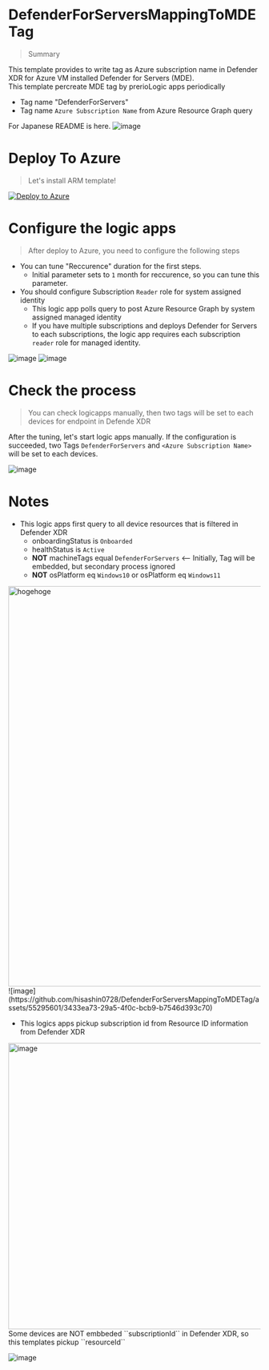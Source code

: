 # DefenderForServersMappingToMDETag
> Summary

This template provides to write tag as Azure subscription name in Defender XDR for Azure VM installed Defender for Servers (MDE).<BR>
This template percreate MDE tag by prerioLogic apps periodically
 - Tag name "DefenderForServers"
 - Tag name ``Azure Subscription Name`` from Azure Resource Graph query

For Japanese README is here.
![image](https://github.com/hisashin0728/DefenderForServersMappingToMDETag/assets/55295601/788710e3-d3b3-45f7-b98a-118a9359204f)

# Deploy To Azure
> Let's install ARM template!

[![Deploy to Azure](https://aka.ms/deploytoazurebutton)](https://portal.azure.com/#create/Microsoft.Template/uri/https%3A%2F%2Fraw.githubusercontent.com%2Fhisashin0728%2FDefenderForServersMappingToMDETag%2Fmain%2FDefenderForServersMappingToMDETag.json)

# Configure the logic apps
> After deploy to Azure, you need to configure the following steps

- You can tune "Reccurence" duration for the first steps.
  - Initial parameter sets to ``1`` month for reccurence, so you can tune this parameter.
- You should configure Subscription ``Reader`` role for system assigned identity
  - This logic app polls query to post Azure Resource Graph by system assigned managed identity
  - If you have multiple subscriptions and deploys Defender for Servers to each subscriptions, the logic app requires each subscription ``reader`` role for managed identity.

![image](https://github.com/hisashin0728/DefenderForServersMappingToMDETag/assets/55295601/cf976a86-33be-45cf-b647-62b05d907ccb)
![image](https://github.com/hisashin0728/DefenderForServersMappingToMDETag/assets/55295601/aa29bd6a-2683-4217-8786-6c694c15de7e)

# Check the process
> You can check logicapps manually, then two tags will be set to each devices for endpoint in Defende XDR

After the tuning, let's start logic apps manually. If the configuration is succeeded, two Tags ``DefenderForServers`` and ``<Azure Subscription Name>`` will be set to each devices.

![image](https://github.com/hisashin0728/DefenderForServersMappingToMDETag/assets/55295601/82c0f813-e5e6-4112-9308-a6968958c527)

# Notes

- This logic apps first query to all device resources that is filtered in Defender XDR
  - onboardingStatus is ``Onboarded``
  - healthStatus is ``Active``
  - **NOT** machineTags equal ``DefenderForServers`` <-- Initially, Tag will be embedded, but secondary process ignored 
  - **NOT** osPlatform eq ``Windows10`` or osPlatform eq ``Windows11`` 

<img alt="hogehoge" src="https://github.com/hisashin0728/DefenderForServersMappingToMDETag/assets/55295601/3433ea73-29a5-4f0c-bcb9-b7546d393c70" width="800">
![image](https://github.com/hisashin0728/DefenderForServersMappingToMDETag/assets/55295601/3433ea73-29a5-4f0c-bcb9-b7546d393c70)

- This logics apps pickup subscription id from Resource ID information from Defender XDR
<img width="572" alt="image" src="https://github.com/hisashin0728/DefenderForServersMappingToMDETag/assets/55295601/b84f570a-f0cb-405b-86db-3f9210b03ef3">
 Some devices are NOT embbeded ``subscriptionId`` in Defender XDR, so this templates pickup ``resourceId``

![image](https://github.com/hisashin0728/DefenderForServersMappingToMDETag/assets/55295601/5ed72e1b-7268-46d5-9bec-0b30ad98283d)
